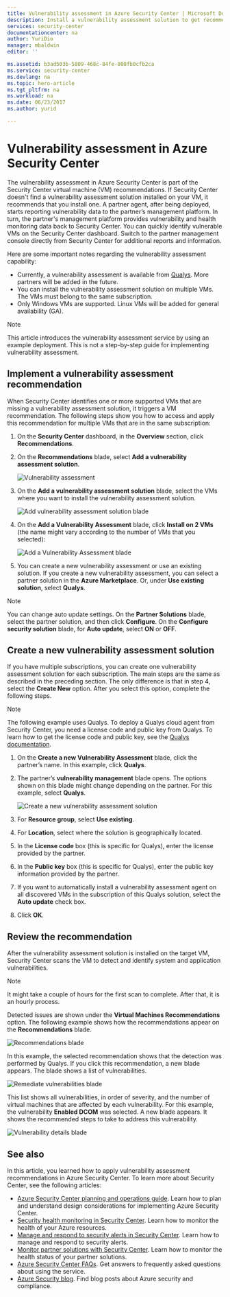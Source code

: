 ```yaml
---
title: Vulnerability assessment in Azure Security Center | Microsoft Docs
description: Install a vulnerability assessment solution to get recommendations in Azure Security Center that can help you protect your virtual machines.
services: security-center
documentationcenter: na
author: YuriDio
manager: mbaldwin
editor: ''

ms.assetid: b3ad503b-5809-468c-84fe-808fb0cfb2ca
ms.service: security-center
ms.devlang: na
ms.topic: hero-article
ms.tgt_pltfrm: na
ms.workload: na
ms.date: 06/23/2017
ms.author: yurid

---
```

# Vulnerability assessment in Azure Security Center

The vulnerability assessment in Azure Security Center is part of the Security Center virtual machine (VM) recommendations. If Security Center doesn't find a vulnerability assessment solution installed on your VM, it recommends that you install one. A partner agent, after being deployed, starts reporting vulnerability data to the partner’s management platform. In turn, the partner's management platform provides vulnerability and health monitoring data back to Security Center. You can quickly identify vulnerable VMs on the Security Center dashboard. Switch to the partner management console directly from Security Center for additional reports and information.

Here are some important notes regarding the vulnerability assessment capability:

* Currently, a vulnerability assessment is available from [Qualys](https://www.qualys.com/lp/azure). More partners will be added in the future.
* You can install the vulnerability assessment solution on multiple VMs. The VMs must belong to the same subscription.
* Only Windows VMs are supported. Linux VMs will be added for general availability (GA).

> [!NOTE]
> This article  introduces the vulnerability assessment service by using an example deployment. This is not a step-by-step guide for implementing vulnerability assessment.
>

## Implement a vulnerability assessment recommendation
When Security Center identifies one or more supported VMs that are missing a vulnerability assessment solution, it triggers a VM recommendation. The following steps show you how to access and apply this recommendation for multiple VMs that are in the same subscription:

1. On the **Security Center** dashboard, in the **Overview** section, click **Recommendations**.
2. On the **Recommendations** blade, select **Add a vulnerability assessment solution**.

    ![Vulnerability assessment](./media/security-center-vulnerability-assessment-recommendations/security-center-vulnerability-assessment-fig1-new.png)
3. On the **Add a vulnerability assessment solution** blade, select the VMs where you want to install the vulnerability assessment solution.

    ![Add vulnerability assessment solution blade](./media/security-center-vulnerability-assessment-recommendations/security-center-vulnerability-assessment-fig2-new.png)
4. On the **Add a Vulnerability Assessment** blade, click **Install on 2 VMs** (the name might vary according to the number of VMs that you selected):

    ![Add a Vulnerability Assessment blade](./media/security-center-vulnerability-assessment-recommendations/security-center-vulnerability-assessment-fig3-new.png)
5. You can create a new vulnerability assessment or use an existing solution. If you create a new vulnerability assessment, you can select a partner solution in the **Azure Marketplace**. Or, under **Use existing solution**, select **Qualys**.

> [!NOTE]
> You can change auto update settings. On the **Partner Solutions** blade, select the partner solution, and then click **Configure**. On the **Configure security solution** blade, for **Auto update**, select **ON** or **OFF**. 

## Create a new vulnerability assessment solution
If you have multiple subscriptions, you can create one vulnerability assessment solution for each subscription. The main steps are the same as described in the preceding section. The only difference is that in step 4, select the **Create New** option. After you select this option, complete the following steps.

> [!NOTE]
> The following example uses Qualys. To deploy a Qualys cloud agent from Security Center, you need a license code and public key from Qualys. To learn how to get the license code and public key, see the [Qualys documentation](https://community.qualys.com/docs/DOC-5823-deploying-qualys-cloud-agents-from-microsoft-azure-security-center).


1. On the **Create a new Vulnerability Assessment** blade, click the partner’s name. In this example, click **Qualys**.
2. The partner’s **vulnerability management** blade opens. The options shown on this blade might change depending on the partner. For this example, select **Qualys**.

    ![Create a new vulnerability assessment solution](./media/security-center-vulnerability-assessment-recommendations/security-center-vulnerability-assessment-fig4-new.png)
3. For **Resource group**, select **Use existing**.
4. For **Location**, select where the solution is geographically located.
5. In the **License code** box (this is specific for Qualys), enter the license provided by the partner.
6. In the **Public key** box (this is specific for Qualys), enter the public key information provided by the partner.
7. If you want to automatically install a vulnerability assessment agent on all discovered VMs in the subscription of this Qualys solution, select the **Auto update** check box.
8. Click **OK**.

## Review the recommendation
After the vulnerability assessment solution is installed on the target VM, Security Center scans the VM to detect and identify system and application vulnerabilities.

> [!NOTE]
> It might take a couple of hours for the first scan to complete. After that, it is an hourly process.
>
>

Detected issues are shown under the **Virtual Machines Recommendations** option. The following example shows how the recommendations appear on the **Recommendations** blade.

![Recommendations blade](./media/security-center-vulnerability-assessment-recommendations/security-center-vulnerability-assessment-fig5-new.png)

In this example, the selected recommendation shows that the detection was performed by Qualys. If you click this recommendation, a new blade appears. The blade shows a list of vulnerabilities.

![Remediate vulnerabilities blade](./media/security-center-vulnerability-assessment-recommendations/security-center-vulnerability-assessment-fig6-new.png)

This list shows all vulnerabilities, in order of severity, and the number of virtual machines that are affected by each vulnerability. For this example, the vulnerability **Enabled DCOM** was selected. A new blade appears. It shows the recommended steps to take to address this vulnerability.

![Vulnerability details blade](./media/security-center-vulnerability-assessment-recommendations/security-center-vulnerability-assessment-fig7-new.png)

## See also

In this article, you learned how to apply vulnerability assessment recommendations in Azure Security Center. To learn more about Security Center, see the following articles:

* [Azure Security Center planning and operations guide](security-center-planning-and-operations-guide.md). Learn how to plan and understand design considerations for implementing Azure Security Center.
* [Security health monitoring in Security Center](security-center-monitoring.md). Learn how to monitor the health of your Azure resources.
* [Manage and respond to security alerts in Security Center](security-center-managing-and-responding-alerts.md). Learn how to manage and respond to security alerts.
* [Monitor partner solutions with Security Center](security-center-partner-solutions.md). Learn how to monitor the health status of your partner solutions.
* [Azure Security Center FAQs](security-center-faq.md). Get answers to frequently asked questions about using the service.
* [Azure Security blog](http://blogs.msdn.com/b/azuresecurity/). Find blog posts about Azure security and compliance.
